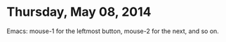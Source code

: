 Thursday, May 08, 2014
======================


Emacs: mouse-1 for the leftmost button, mouse-2 for the next, and so on. 